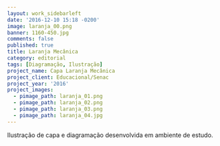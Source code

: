 ```yaml
---
layout: work_sidebarleft
date: '2016-12-10 15:18 -0200'
image: laranja_00.png
banner: 1160-450.jpg
comments: false
published: true
title: Laranja Mecânica
category: editorial
tags: [Diagramação, Ilustração]
project_name: Capa Laranja Mecânica
project_client: Educacional/Senac
project_year: '2016'
project_images:
  - pimage_path: laranja_01.png
  - pimage_path: laranja_02.png
  - pimage_path: laranja_03.png
  - pimage_path: laranja_04.jpg
---
```

Ilustração de capa e diagramação desenvolvida em ambiente de estudo.
